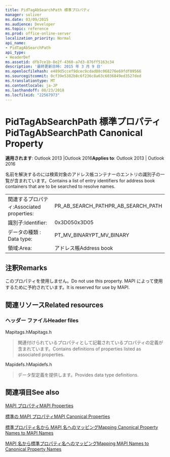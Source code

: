 ```yaml
---
title: PidTagAbSearchPath 標準プロパティ
manager: soliver
ms.date: 03/09/2015
ms.audience: Developer
ms.topic: reference
ms.prod: office-online-server
localization_priority: Normal
api_name:
- PidTagAbSearchPath
api_type:
- HeaderDef
ms.assetid: dfb7ce1b-8e2f-4360-a7d3-876ff5163c34
description: '最終更新日時: 2015 年 3 月 9 日'
ms.openlocfilehash: e489d5ccef9dcec9cdad08c068276e69fdf09566
ms.sourcegitcommit: 0cf39e5382b8c6f236c8a63c6036849ed3527ded
ms.translationtype: MT
ms.contentlocale: ja-JP
ms.lasthandoff: 08/23/2018
ms.locfileid: "22567973"
---
```

# <a name="pidtagabsearchpath-canonical-property"></a><span data-ttu-id="f7e10-103">PidTagAbSearchPath 標準プロパティ</span><span class="sxs-lookup"><span data-stu-id="f7e10-103">PidTagAbSearchPath Canonical Property</span></span>

  
  
<span data-ttu-id="f7e10-104">**適用されます**: Outlook 2013 |Outlook 2016</span><span class="sxs-lookup"><span data-stu-id="f7e10-104">**Applies to**: Outlook 2013 | Outlook 2016</span></span> 
  
<span data-ttu-id="f7e10-105">名前を解決するのには検索対象のアドレス帳コンテナーのエントリの識別子の一覧が含まれています。</span><span class="sxs-lookup"><span data-stu-id="f7e10-105">Contains a list of entry identifiers for address book containers that are to be searched to resolve names.</span></span> 
  
|||
|:-----|:-----|
|<span data-ttu-id="f7e10-106">関連するプロパティ:</span><span class="sxs-lookup"><span data-stu-id="f7e10-106">Associated properties:</span></span>  <br/> |<span data-ttu-id="f7e10-107">PR_AB_SEARCH_PATH</span><span class="sxs-lookup"><span data-stu-id="f7e10-107">PR_AB_SEARCH_PATH</span></span>  <br/> |
|<span data-ttu-id="f7e10-108">識別子:</span><span class="sxs-lookup"><span data-stu-id="f7e10-108">Identifier:</span></span>  <br/> |<span data-ttu-id="f7e10-109">0x3D05</span><span class="sxs-lookup"><span data-stu-id="f7e10-109">0x3D05</span></span>  <br/> |
|<span data-ttu-id="f7e10-110">データの種類 : </span><span class="sxs-lookup"><span data-stu-id="f7e10-110">Data type:</span></span>  <br/> |<span data-ttu-id="f7e10-111">PT_MV_BINARY</span><span class="sxs-lookup"><span data-stu-id="f7e10-111">PT_MV_BINARY</span></span>  <br/> |
|<span data-ttu-id="f7e10-112">領域:</span><span class="sxs-lookup"><span data-stu-id="f7e10-112">Area:</span></span>  <br/> |<span data-ttu-id="f7e10-113">アドレス帳</span><span class="sxs-lookup"><span data-stu-id="f7e10-113">Address book</span></span>  <br/> |
   
## <a name="remarks"></a><span data-ttu-id="f7e10-114">注釈</span><span class="sxs-lookup"><span data-stu-id="f7e10-114">Remarks</span></span>

<span data-ttu-id="f7e10-115">このプロパティを使用しません。</span><span class="sxs-lookup"><span data-stu-id="f7e10-115">Do not use this property.</span></span> <span data-ttu-id="f7e10-116">MAPI によって使用するために予約されています。</span><span class="sxs-lookup"><span data-stu-id="f7e10-116">It is reserved for use by MAPI.</span></span>
  
## <a name="related-resources"></a><span data-ttu-id="f7e10-117">関連リソース</span><span class="sxs-lookup"><span data-stu-id="f7e10-117">Related resources</span></span>

### <a name="header-files"></a><span data-ttu-id="f7e10-118">ヘッダー ファイル</span><span class="sxs-lookup"><span data-stu-id="f7e10-118">Header files</span></span>

<span data-ttu-id="f7e10-119">Mapitags.h</span><span class="sxs-lookup"><span data-stu-id="f7e10-119">Mapitags.h</span></span>
  
> <span data-ttu-id="f7e10-120">関連付けられているプロパティとして記載されているプロパティの定義が含まれています。</span><span class="sxs-lookup"><span data-stu-id="f7e10-120">Contains definitions of properties listed as associated properties.</span></span>
    
<span data-ttu-id="f7e10-121">Mapidefs.h</span><span class="sxs-lookup"><span data-stu-id="f7e10-121">Mapidefs.h</span></span>
  
> <span data-ttu-id="f7e10-122">データ型定義を提供します。</span><span class="sxs-lookup"><span data-stu-id="f7e10-122">Provides data type definitions.</span></span>
    
## <a name="see-also"></a><span data-ttu-id="f7e10-123">関連項目</span><span class="sxs-lookup"><span data-stu-id="f7e10-123">See also</span></span>



[<span data-ttu-id="f7e10-124">MAPI プロパティ</span><span class="sxs-lookup"><span data-stu-id="f7e10-124">MAPI Properties</span></span>](mapi-properties.md)
  
[<span data-ttu-id="f7e10-125">標準の MAPI プロパティ</span><span class="sxs-lookup"><span data-stu-id="f7e10-125">MAPI Canonical Properties</span></span>](mapi-canonical-properties.md)
  
[<span data-ttu-id="f7e10-126">標準プロパティ名から MAPI 名へのマッピング</span><span class="sxs-lookup"><span data-stu-id="f7e10-126">Mapping Canonical Property Names to MAPI Names</span></span>](mapping-canonical-property-names-to-mapi-names.md)
  
[<span data-ttu-id="f7e10-127">MAPI 名から標準プロパティ名へのマッピング</span><span class="sxs-lookup"><span data-stu-id="f7e10-127">Mapping MAPI Names to Canonical Property Names</span></span>](mapping-mapi-names-to-canonical-property-names.md)

